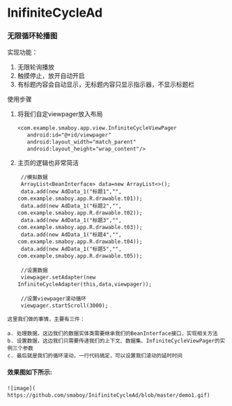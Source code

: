 # InifiniteCycleAd
### 无限循环轮播图
实现功能：
  1. 无限轮询播放
  2. 触摸停止，放开自动开启
  3. 有标题内容会自动显示，无标题内容只显示指示器，不显示标题栏


使用步骤
  1. 将我们自定viewpager放入布局

         <com.example.smaboy.app.view.InfiniteCycleViewPager
            android:id="@+id/viewpager"
            android:layout_width="match_parent"
            android:layout_height="wrap_content"/>

  2. 主页的逻辑也非常简洁

          //模拟数据
          ArrayList<BeanInterface> data=new ArrayList<>();
          data.add(new AdData_1("标题1","", com.example.smaboy.app.R.drawable.t01));
          data.add(new AdData_1("标题2","", com.example.smaboy.app.R.drawable.t02));
          data.add(new AdData_1("标题3","", com.example.smaboy.app.R.drawable.t03));
          data.add(new AdData_1("标题4","", com.example.smaboy.app.R.drawable.t04));
          data.add(new AdData_1("标题5","", com.example.smaboy.app.R.drawable.t05));

          //设置数据
          viewpager.setAdapter(new InfiniteCycleAdapter(this,data,viewpager));

          //设置viewpager滚动循环
          viewpager.startScroll(3000);

    这里我们做的事情，主要有三件：

    a. 处理数据，这边我们的数据实体类需要继承我们的BeanInterface接口，实现相关方法
    b. 设置数据，这边我们只需要传递我们的上下文、数据集、InfiniteCycleViewPager的实例三个参数
    c. 最后就是我们的循环滚动，一行代码搞定，可以设置我们滚动的延时时间

#### 效果图如下所示:
    ![image]( https://github.com/smaboy/InifiniteCycleAd/blob/master/demo1.gif)

